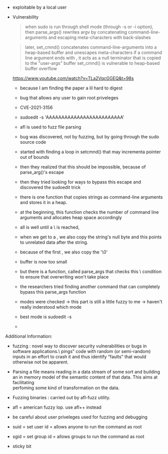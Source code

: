 - exploitable by a local user

- Vulnerability
  > when sudo is run through shell mode (through -s or -i option),
  > then parse_args() rewrites argv by concatenating command-line-arguments and escaping meta-characters with back-slashes
  
  > later, set_cmnd() concatenates command-line-arguments into a heap-based buffer and unescapes meta-characters
  > if a command line argument ends with \, it acts as a null terminator that is copied to the "user-args" buffer
  > set_cmnd() is vulnerable to heap-based buffer overflow
  
  
  https://www.youtube.com/watch?v=TLa2VqcGGEQ&t=98s
  - because I am finding the paper a lil hard to digest
  
  - bug that allows any user to gain root priveleges
  - CVE-2021-3156
  - sudoedit -s 'AAAAAAAAAAAAAAAAAAAAAAAAA\'
  - afl is used to fuzz file parsing
  
  - bug was discovered, not by fuzzing, but by going through the sudo source code
  - started with finding a loop in setcmnd() that may incrementa pointer out of bounds
  - then they realized that this should be impossible, because of parse_arg()'s escape
  - then they tried looking for ways to bypass this escape and discovered the sudoedit trick
  
  
  - there is one function that copies strings as command-line arguments and stores it in a heap.
  - at the beginning, this function checks the number of command line arguments and allocates heap space accordingly
  - all is well until a \ is reached, 
  - when we get to a \, we also copy the string's null byte and this points to unrelated data after the string.
  - because of the first \, we also copy the '\0'
  - buffer is now too small
  
  - but there is a function, called parse_args that checks this \ condition to ensure that overwriting won't take place
  - the researchers tried finding another command that can completely bypass this parse_args function
  - modes were checked -> this part is still a little fuzzy to me -> haven't really inderstood which mode
  - best mode is sudoedit -s
  - 

  
  
  
  
  
Additional Information:
- fuzzing : novel way to discover security vulnerabilities or bugs in software applications.\ 
            pings” code with random (or semi-random) inputs in an effort to crash it and thus identify “faults” that would otherwise not be apparent.
            
- Parsing a file means reading in a data stream of some sort and building an in memory model of the semantic content of that data. This aims at facilitating\
perfoming some kind of transformation on the data.

- Fuzzing binaries : carried out by afl-fuzz utility. 

- afl = american fuzzy lop. use afl++ instead
- be careful about user priveleges used for fuzzing and debugging

- suid = set user id = allows anyone to run the command as root
- sgid = set group id = allows groups to run the command as root
- sticky bit









            
